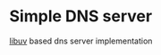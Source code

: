 Simple DNS server
=================

[libuv](https://github.com/joyent/libuv) based dns server implementation
